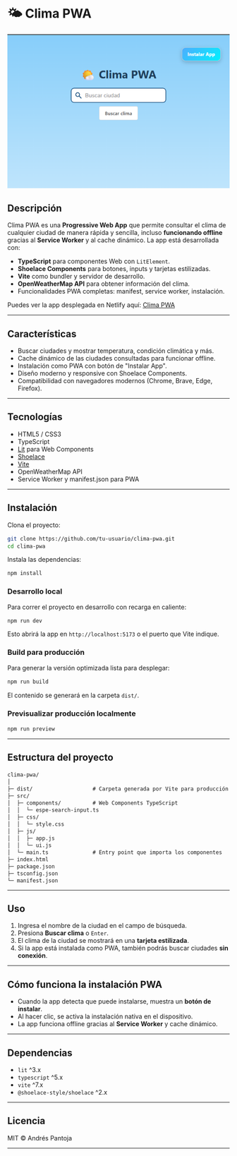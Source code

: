 # 🌤️ Clima PWA

![Vista Principal](docs/view_inicial.png)

## Descripción

Clima PWA es una **Progressive Web App** que permite consultar el clima de cualquier ciudad de manera rápida y sencilla, incluso **funcionando offline** gracias al **Service Worker** y al cache dinámico. La app está desarrollada con:

- **TypeScript** para componentes Web con `LitElement`.
- **Shoelace Components** para botones, inputs y tarjetas estilizadas.
- **Vite** como bundler y servidor de desarrollo.
- **OpenWeatherMap API** para obtener información del clima.
- Funcionalidades PWA completas: manifest, service worker, instalación.



Puedes ver la app desplegada en Netlify aquí: [Clima PWA](https://playful-granita-c0e638.netlify.app/)

---

## Características

- Buscar ciudades y mostrar temperatura, condición climática y más.
- Cache dinámico de las ciudades consultadas para funcionar offline.
- Instalación como PWA con botón de "Instalar App".
- Diseño moderno y responsive con Shoelace Components.
- Compatibilidad con navegadores modernos (Chrome, Brave, Edge, Firefox).

---

## Tecnologías

- HTML5 / CSS3
- TypeScript
- [Lit](https://lit.dev/) para Web Components
- [Shoelace](https://shoelace.style/)
- [Vite](https://vitejs.dev/)
- OpenWeatherMap API
- Service Worker y manifest.json para PWA

---

## Instalación

Clona el proyecto:

```bash
git clone https://github.com/tu-usuario/clima-pwa.git
cd clima-pwa
```

Instala las dependencias:

```bash
npm install
```

### Desarrollo local

Para correr el proyecto en desarrollo con recarga en caliente:

```bash
npm run dev
```

Esto abrirá la app en `http://localhost:5173` o el puerto que Vite indique.

### Build para producción

Para generar la versión optimizada lista para desplegar:

```bash
npm run build
```

El contenido se generará en la carpeta `dist/`.

### Previsualizar producción localmente

```bash
npm run preview
```

---

## Estructura del proyecto

```
clima-pwa/
│
├─ dist/                   # Carpeta generada por Vite para producción
├─ src/
│  ├─ components/          # Web Components TypeScript
│  │  └─ espe-search-input.ts
│  ├─ css/
│  │  └─ style.css
│  ├─ js/
│  │  ├─ app.js
│  │  └─ ui.js
│  └─ main.ts              # Entry point que importa los componentes
├─ index.html
├─ package.json
├─ tsconfig.json
└─ manifest.json
```

---

## Uso

1. Ingresa el nombre de la ciudad en el campo de búsqueda.
2. Presiona **Buscar clima** o `Enter`.
3. El clima de la ciudad se mostrará en una **tarjeta estilizada**.
4. Si la app está instalada como PWA, también podrás buscar ciudades **sin conexión**.

---

## Cómo funciona la instalación PWA

- Cuando la app detecta que puede instalarse, muestra un **botón de instalar**.
- Al hacer clic, se activa la instalación nativa en el dispositivo.
- La app funciona offline gracias al **Service Worker** y cache dinámico.

---

## Dependencias

- `lit` ^3.x
- `typescript` ^5.x
- `vite` ^7.x
- `@shoelace-style/shoelace` ^2.x

---

## Licencia

MIT © Andrés Pantoja

---





